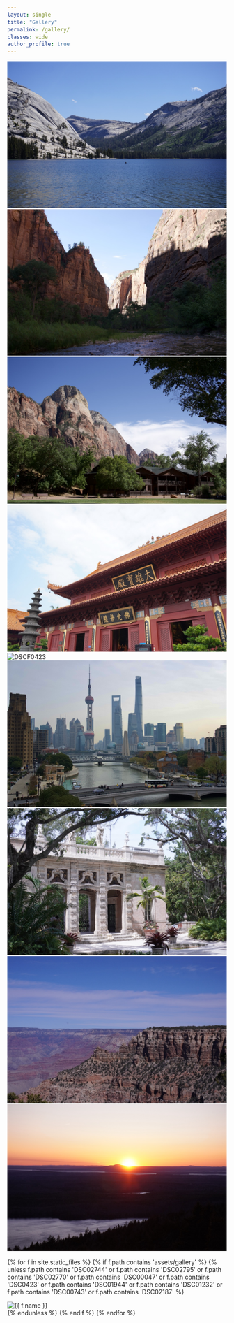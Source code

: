 ```yaml
---
layout: single
title: "Gallery"
permalink: /gallery/
classes: wide
author_profile: true
---
```


<div class="gallery-grid">

  <!-- First 9 manually ordered -->
  <div class="gallery-item"><img src="/assets/gallery/DSC02744 copy Large.jpeg" alt="DSC02744"></div>
  <div class="gallery-item"><img src="/assets/gallery/DSC02795 Large.jpeg" alt="DSC02795"></div>
  <div class="gallery-item"><img src="/assets/gallery/DSC02770 Large.jpeg" alt="DSC02770"></div>
  <div class="gallery-item"><img src="/assets/gallery/DSC00047 Large.jpeg" alt="DSC00047"></div>
  <div class="gallery-item"><img src="/assets/gallery/DSCF0423 Large.jpeg copy Large.jpeg" alt="DSCF0423"></div>
  <div class="gallery-item"><img src="/assets/gallery/DSC01944 Large.jpeg" alt="DSC01944"></div>
  <div class="gallery-item"><img src="/assets/gallery/DSC01232 Large.jpeg" alt="DSC01232"></div>
  <div class="gallery-item"><img src="/assets/gallery/DSC00743 Large.jpeg" alt="DSC00743"></div>
  <div class="gallery-item"><img src="/assets/gallery/DSC02187 Large.jpeg" alt="DSC02187"></div>

  <!-- Rest auto-loaded -->
  {% for f in site.static_files %}
    {% if f.path contains 'assets/gallery' %}
      {% unless f.path contains 'DSC02744' or f.path contains 'DSC02795' or f.path contains 'DSC02770' or f.path contains 'DSC00047' or f.path contains 'DSC0423' or f.path contains 'DSC01944' or f.path contains 'DSC01232' or f.path contains 'DSC00743' or f.path contains 'DSC02187' %}
        <div class="gallery-item"><img src="{{ f.path }}" alt="{{ f.name }}"></div>
      {% endunless %}
    {% endif %}
  {% endfor %}

</div>
